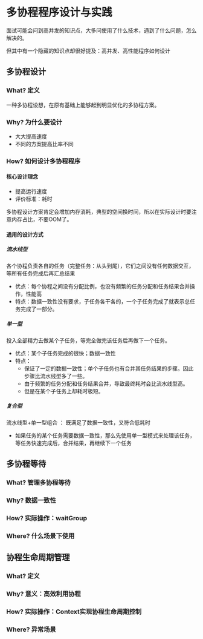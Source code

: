 # 多协程程序设计与实践
面试可能会问到高并发的知识点，大多问使用了什么技术，遇到了什么问题，怎么解决的。

但其中有一个隐藏的知识点却很好提及：高并发、高性能程序如何设计
## 多协程设计
### What? 定义
一种多协程设想，在原有基础上能够起到明显优化的多协程方案。

### Why? 为什么要设计
- 大大提高速度
- 不同的方案提高比率不同

### How? 如何设计多协程程序
#### 核心设计理念
- 提高运行速度
- 评价标准：耗时

多协程设计方案肯定会增加内存消耗，典型的空间换时间，所以在实际设计时要注意内存占比，不要OOM了。
#### 通用的设计方式

##### 流水线型
各个协程负责各自的任务（完整任务：从头到尾），它们之间没有任何数据交互，等所有任务完成后再汇总结果

- 优点：每个协程之间没有分配比例，也没有频繁的任务分配和任务结果合并操作，性能高
- 特点：数据一致性没有要求，子任务各干各的，一个子任务完成了就表示总任务完成了一部分。

##### 单一型

投入全部精力去做某个子任务，等完全做完该任务后再做下一个任务。 
- 优点：某个子任务完成的很快；数据一致性
- 特点：
  - 保证了一定的数据一致性；单个子任务也有合并其任务结果的步骤。因此步骤比流水线型多了一些。
  - 由于频繁的任务分配和任务结果合并，导致最终耗时会比流水线型高。
  - 但是在某个子任务上却耗时极短。
  
##### 复合型

流水线型+单一型组合 ： 既满足了数据一致性，又符合低耗时
- 如果任务的某个任务需要数据一致性，那么先使用单一型模式来处理该任务，等任务快速完成后，合并结果，再继续下一个任务

## 多协程等待
### What? 管理多协程等待

### Why? 数据一致性

### How? 实际操作：waitGroup

### Where? 什么场景下使用



## 协程生命周期管理
### What? 定义

### Why? 意义：高效利用协程

### How? 实际操作：Context实现协程生命周期控制

### Where? 异常场景